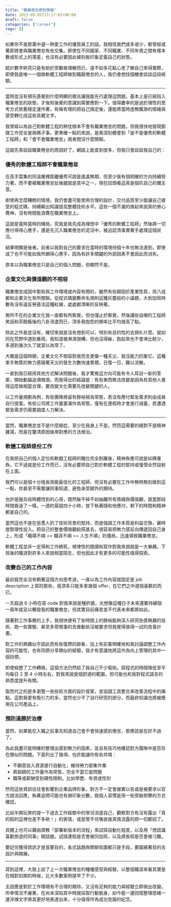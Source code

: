 ```yaml
---
title: "職業倦怠應對策略"
date: 2023-09-05T13:17:02+08:00
draft: false
categories: ["career"]
tags: []
---
```


如果你不是那萬中選一熱愛工作的優質員工的話，我相信我們或多或少，都曾經或著即將會與職業倦怠有些交集。即使在不同國家、不同職業、不同年資之間有樣本數或形式上的落差，也沒有必要因此被刻板印象定義自己的狀態。

統計數字終究只是有助於旁觀者理解而已，遠不如多花點心思了解自己來得實際，即使我是唯一一個做軟體工程師做到職厭倦怠的人，我仍會想找個機會談談這段經驗。

<!--more-->

---

當時並沒有預先感覺到什麼明顯的徵兆讓我能先行處理這問題，基本上是已經陷入職業倦怠的狀態，才後知後覺的意識到需要應對一下。值得慶幸的是過於理性的思考方式依舊穩定運作著，有條有理的把自己搞定後，還能將當時虛無飄渺的情緒與感受轉化成這些具體文字。

我曾經以為自己對軟體工程的熱忱根本不會有職業倦怠的問題，但我很快地發現那跟工作完全是兩碼子事。更準確一點的來說，是我深刻體會到「是不是優秀的軟體工程師」和「會不會職業倦怠」兩者間沒什麼關聯。

這就先來談談職業倦怠的原因好了，網路上能查到很多，但我只會談談我自己的：

### 優秀的軟體工程師不會職業倦怠

在高手雲集的同溫層裡距離優秀可說是遙遙無期，但至少我有個明確的方向持續努力著，而不要被職業倦怠扯後腿就是其中之一，現在回頭看這真是個坑自己的爛主意。

即使再怎麼糟糕的情境，我仍會盡可能使用合理的設計，交付品質至少能讓自己接受的程式碼，持續輸出知識提高整體技術水平。這些一個不漏的做起來說真的勞心費神，沒有時間能浪費在職業倦怠上。

這就是當時當時的賭局，究竟是我先成為理想中「優秀的軟體工程師」然後將一切應付得得心應手，還是先沉入職業倦怠的泥沼中，被迫認清事實著手處理這個狀況。

結果明顯是後者。前者以我對自己的要求在當時的環境待個十年也無法達到，即使成了也不可能如我所願得心應手，因為有許多關鍵的外部因素不會因此而消失。

原本以為職業倦怠只是自己的個人問題，但顯然不是。

### 企業文化與價值觀的不相容

職業倦怠成因中那些與工作環境或內容有關的，雖然有些歸因於產業性質，但八成都和企業文化有所關聯。從程式碼變數命名規則這種灰塵般的小議題，大到加班時數有沒有違反勞基法這種紅線，處處都清晰的反映著。

無所不在的企業文化我一直都有所察覺，但也僅止於察覺，然後講些自嘲的工程師笑話和茶餘飯後的八卦消遣而已，頂多我抱怨的頻率比平均值高了點。

除此之外我並沒有，確切來說是沒有想到可以，特別有目的性的去掙扎什麼。就如同在荒野中遇到暴雨，我知道被淋濕很糟，但也沒得躲，跑起來也不會淋比較少，多遇到幾次久了就習以為常了。

大概是這個時期，企業文化不相容對我而言更像一種天災，我沒能力抗衡它。這種束手無策的無力感隨著天災的發生次數快速累積，日復一日，難以消散。

一直到我已經用其他方式解決問題後，我才驚覺這方向可能有令人耳目一新的答案，開始動腦追溯根源。而我得出的結論是：有些東西無法改變是因為有其他人覺得這麼做相當合理，要改變文化需要先改變關鍵的人。

以工作量規劃為例，有些團隊將留有餘裕視為常態，若沒有應付緊急需求則由成員自行提案。有些公司將工作量塞滿作為常態，僅有在連假時才會進行減量，若遭遇緊急需求仍需要調度人力解決。

---

當然，職業倦怠並不是什麼絕症，至少在我身上不是。然而這需要的絕對不是精神雞湯，而是在釐清原因後用對應的方法根治。

### 軟體工程師是份工作

在我把自己的個人定位和軟題工程師的職位完全剝離後，精神負擔可說是如釋重負。它不過就是份工作而已，沒有必要把自己對於軟體工程的堅持或憧憬全然投射在上面。

我們可以是個十分擅長效能最佳化的工程師，但沒有必要在工作中無時無刻做到這一點，你甚至不需要讓同事知道，避免承受額外的期待。

也許是服兵役時體悟到的心得，既然躲不掉不如抽離所有情緒與價值觀，就當那段時間昏迷了一樣。一週約莫就四十小時，放下執著隨和地應付，剩下的時間和精神都是自己的。

當然這也不是在慫恿人扔了技術背景的堅持，而是強調工作本質是利益交換，審時度勢理性投入。把自己的整套價值觀給搭進去，很容易把無力感反向傳遞回自己身上，形成「職場不順 == 職涯不順 == 人生不順」的僵局，迅速導致職業倦怠。

軟體工程並非一定得和工作綁死，規律性的閱讀和寫作對我來說就是一大樂趣，下班後的職涯對許多人來說相當陌生，但也因此才有更多的可能性值得探索。

### 改變自己的工作內容

最初我完全沒有朝著這個方向思考過，一直以為工作內容就固定是 job description 上寫的那些，我頂多只能多拿幾個 offer，在它們之中選個喜歡的而已。

一天超過 6 小時在寫 code 對我來說是種折磨，光想像這種日子未來還要持續個一兩年就足以觸發我的職業倦怠，但其實目前痛苦並不代表未來都將如此。

隨著對工作事務的上手，我很快便有了些時間上的餘裕能夠深入研究些感興趣的技術、跑一些實驗、甚至多管閒事的去推動些沒被要求但我覺得值得一試的改善計畫。

對工作的興趣似乎因此而有些復燃的跡象，加上有前輩明確地和我討論調整工作內容的可能性，也有同儕分享類似的經驗，我才有意識地將這作為向上管理的其中一個目標。

即使經歷了工作轉換，這個方法仍然給了我自己不少幫助。寫程式的時間降低至平均每日 2 至 4 小時左右，對我來說是個舒適的範圍，但可能也和我對程式語言的熟悉度提升有關。

取而代之的是多瀏覽一些技術方面的設計提案，並協調工具整合來改善流程中的痛點，這對我更有吸引力的多，當然也少不了自行研究的部分，而最終知識也將被應用在公司產品上。

### 預防遠勝於治療

當然，如果能在入職之前事先知道自己會不會快速感到倦怠，那應該是在好不過了。

為此我盡可能明確的整理出感到無力的因素，並且有技巧地確認對方團隊中是否存在類似的問題。下面列出了幾項，也許能讓你有些共鳴：

- 不願意投入資源進行自動化，維持勞力密集作業
- 將超額的工作量作為常態，完全不當它是問題
- 職等或薪酬受到硬性限制，比如學歷、年資或性別

然而這些資訊往往會影響到企業品牌形象，對方不一定會據實以告或是被要求以官方說法回應，執著追問可能也有損印象分數，我個人習慣是用一些旁敲側擊的方式確認。

比如半開玩笑的提一下過去工作經驗中的慘況消遣自己，觀察對方有沒有露出「真的假的這裡也差不多欸！」的表情，或是管不住嘴直接真情流露的把一切都招了。

具體上也可以藉由請教「部署新版本的流程」來試探自動化程度，以及用「想認識喜歡旅遊的同事」開話題，試探連假是否會被凹加班，以及請長假是否會被刁難。

要記住獲得資訊才是首要目的，各式話題與閒聊氛圍都只是手段，要圍繞著目的去設計與開展。

---

寫到這裡，大致上談了上一次職業倦怠的種種感受與經驗，以整個職涯來看其實是在相對初期的時候，比大多數案例提早了不少。

主因應是對於工作環境有不合理的期待，又沒有足夠的能力與經驗立即做出改變。所幸情況不嚴重，在尚未深陷其中時就採取行動脫身，如今能一邊回憶整理思緒一邊淬煉文字將其更好地表達出來，十分值得作為成功克服的紀念。
